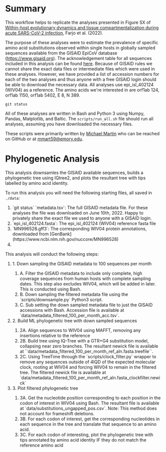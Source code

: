 # Summary
This workflow helps to replicate the analyses presented in Figure SX of [Within-host evolutionary dynamics and tissue compartmentalization during acute SARS-CoV-2 infection](https://doi.org/10.1101/2022.06.21.497047), Farjo et al. (2022). 

The purpose of these analyses were to estimate the prevalence of specific amino acid substitutions observed within single hosts in globally sampled sequences available from the GISAID EpiCoV database (https://www.gisaid.org). The acknowledgement table for all sequences included in this analysis can be found [here](https://doi.org/10.55876/gis8.220621ms). Because of GISAID rules we cannot share the exact data files or intermediate files which were used in these analyses. However, we have provided a list of accession numbers for each of the two analyses and thus anyone with a free GISAID login should be able to download the necessary data. All analyses use epi_isl_402124 (WIV04) as a reference. The amino acids we're interested in are orf1ab 124, orf1ab 1150, orf1ab 5402, E 8, N 389.

`git status`

All of these analyses are written in Bash and Python 3 using Numpy, Pandas, Matplotlib, and Baltic. The `scripts/run_all.sh` file should run all analyses, assuming you have downloaded the necessary files. 

These scripts were primarily written by [Michael Martin](https://github.com/m-a-martin) who can be reached on GitHub or at [mmart59@emory.edu](mailto:mmart59@emory.edu). 

# Phylogenetic Analysis
This analysis downsamles the GISAID available sequences, builds a phylogenetic tree using IQtree2, and plots the resultant tree with tips labelled by amino acid identity. 

To run this analysis you will need the following starting files, all saved in `./data`: 

<ol>
  <li> `git status` `metadata.tsv`: The full GISAID metadata file. For these analyses the file was downloaded on June 10th, 2022. Happy to privately share the exact file we used to anyone with a GISAID login. </li>
  <li>`epi_isl_402124.fasta`: The epi_isl_402124 (WIV04) reference fasta file </li>
  <li>`MN996528.gff3`: The corresponding WIV04 protein annotations, downloaded from [GenBank](https://www.ncbi.nlm.nih.gov/nuccore/MN996528)</li>
  <li> </li>
</ol>

This analysis will conduct the following steps: 
<ol>
	<li> 1. Down sampling the GISAID metadata to 100 sequences per month </li>
	<ol>
		<li> A. Filter the GISAID metadata to include only complete, high coverage sequences from human hosts with complete sampling dates. This step also excludes WIV04, which will be added in later. This is conducted using Bash. </li>
		<li> B. Down sampling the filtered metadata file using the `scripts/downsample.py` Python3 script.</li>
		<li> C. Sub setting the down sampled metadata file to just the GISAID accessions with Bash. Accession file is available at `data/metadata_filtered_100_per_month_acc.tsv`. </li>
	</ol>
	<li> 2. Build ML phylogenetic tree with down sampled sequences </li>
	<ol>
		<li> 2A. Align sequences to WIV04 using MAFFT, removing any insertions relative to the reference </li>
		<li> 2B. Build tree using IQ-Tree with a GTR+G4 substitution model, collapsing near zero branches. The resultant newick file is available at ``data/metadata_filtered_100_per_month_ref_aln.fasta.treefile``. </li>
		<li> 2C. Using TreeTime through the `scripts/clock_filter.py` wrapper to remove any sequences outside of 4IQD of the expected molecular clock, rooting at WIV04 and forcing WIV04 to remain in the filtered tree. The filtered newick file is available at `data/metadata_filtered_100_per_month_ref_aln.fasta_clockfilter.newick` </li>
	</ol>
	<li> 3. Plot filtered phylogenetic tree </li>
		<ol>
			<li> 3A. Get the nucleotide position corresponding to each position in the codon of interest in WIV04 using Bash. The resultant file is available at `data/substitutions_ungapped_pos.csv`. Note: This method does not account for frameshift deletions. </li>
			<li> 3B. For each codon of interest, get the corresponding nucleotides in each sequence in the tree and translate that sequence to an amino acid.</li>
			<li> 3C. For each codon of interesting, plot the phylogenetic tree with tips annotated by amino acid identity IF they do not match the reference amino acid </li>
		</ol>

		



